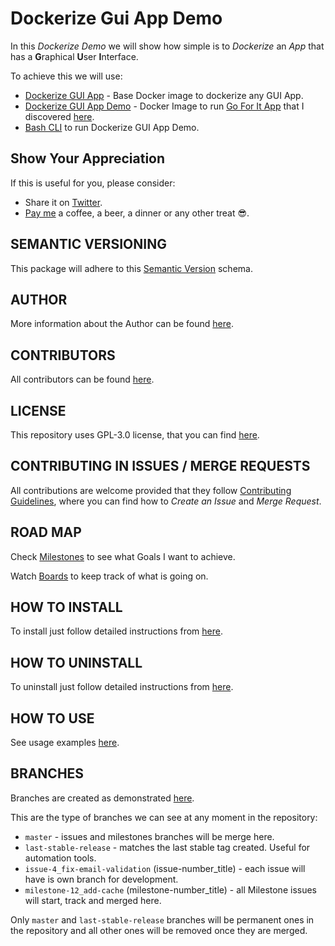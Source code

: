 # Dockerize Gui App Demo

In this *Dockerize Demo* we will show how simple is to *Dockerize* an *App* that has a **G**raphical **U**ser **I**nterface.

To achieve this we will use:

* [Dockerize GUI App](https://hub.docker.com/r/exadra37/dockerize-graphical-user-interface-app) - Base Docker image to dockerize any GUI App.
* [Dockerize GUI App Demo](https://hub.docker.com/r/exadra37/dockerize-graphical-user-interface-app-demo) - Docker Image to run [Go For It App](http://manuel-kehl.de/projects/go-for-it) that I discovered [here](http://www.omgubuntu.co.uk/2016/11/go-task-timer-app-ubuntu-desktop).
* [Bash CLI](https://gitlab.com/exadra37-docker-images/dockerize-gui-app-demo) to run Dockerize GUI App Demo.


## Show Your Appreciation

If this is useful for you, please consider:

* Share it on [Twitter](https://twitter.com/home?status=https%3A//hub.docker.com/r/exadra37/dockerize-graphical-user-interface-app-demo%20%23Developers,%20%23DevOps%20and%20%23SysAsmin%20can%20%23Dockerize%20any%20%23App%20and%20run%20it%20from%20inside%20%23docker%20container.%20by%20%40Exadra37.%20).
* [Pay me](https://www.paypal.me/exadra37) a coffee, a beer, a dinner or any other treat 😎.


## SEMANTIC VERSIONING

This package will adhere to this [Semantic Version](https://gitlab.com/exadra37-versioning/semantic-versioning) schema.


## AUTHOR

More information about the Author can be found [here](AUTHOR.md).


## CONTRIBUTORS

All contributors can be found [here](CONTRIBUTORS.md).


## LICENSE

This repository uses GPL-3.0 license, that you can find [here](LICENSE).


## CONTRIBUTING IN ISSUES / MERGE REQUESTS

All contributions are welcome provided that they follow [Contributing Guidelines](CONTRIBUTING.md), where you can find
how to _Create an Issue_ and _Merge Request_.


## ROAD MAP

Check [Milestones](https://gitlab.com/exadra37-docker-images/dockerize-gui-app-demo/milestones) to see what Goals I want to achieve.

Watch [Boards](https://gitlab.com/exadra37-docker-images/dockerize-gui-app-demo/boards) to keep track of what is going on.


## HOW TO INSTALL

To install just follow detailed instructions from [here](docs/how-to/install.md).


## HOW TO UNINSTALL

To uninstall just follow detailed instructions from [here](docs/how-to/uninstall.md).


## HOW TO USE

See usage examples [here](docs/how-to/use.md).


## BRANCHES

Branches are created as demonstrated [here](docs/how-to/create_branches.md).

This are the type of branches we can see at any moment in the repository:

* `master` - issues and milestones branches will be merge here.
* `last-stable-release` - matches the last stable tag created. Useful for automation tools.
* `issue-4_fix-email-validation` (issue-number_title) - each issue will have is own branch for development.
* `milestone-12_add-cache` (milestone-number_title) - all Milestone issues will start, track and merged here.

Only `master` and `last-stable-release` branches will be permanent ones in the repository and all other ones will be
removed once they are merged.
